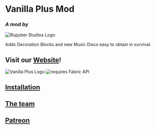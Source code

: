 # Vanilla Plus Mod

### *A mod by*

![Rupyber Studios Logo](https://rupyberstudios.github.io/website/img/rupyber_studios.png)

Adds Decoration Blocks and new Music Discs easy to obtain in survival.

## Visit our [Website](https://rupyberstudios.github.io/website/)!

![Vanilla Plus Logo](https://rupyberstudios.github.io/website/img/vanilla_plus.png)
![requires Fabric API](https://i.imgur.com/HabVZJR.png)

## [Installation](https://rupyberstudios.github.io/website/pages/installation)

## [The team](https://rupyberstudios.github.io/website/pages/about)

## [Patreon](https://www.patreon.com/Pyrix25633ModsandSoftware)
